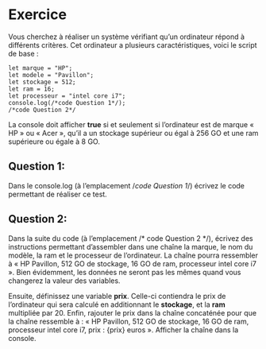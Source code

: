 # Exercice

Vous cherchez à réaliser un système vérifiant qu’un ordinateur répond à différents critères.
Cet ordinateur a plusieurs caractéristiques, voici le script de base :

```
let marque = "HP";
let modele = "Pavillon";
let stockage = 512;
let ram = 16;
let processeur = "intel core i7";
console.log(/*code Question 1*/);
/*code Question 2*/
```

La console doit afficher **true** si et seulement si l’ordinateur est de marque « HP » ou « Acer », qu’il a un stockage
supérieur ou égal à 256 GO et une ram supérieure ou égale à 8 GO.

## Question 1:

Dans le console.log (à l’emplacement /*code Question 1*/) écrivez le code permettant de réaliser ce test.

## Question 2:

Dans la suite du code (à l’emplacement /* code Question 2 */), écrivez des instructions permettant d’assembler dans une
chaîne la marque, le nom du modèle, la ram et le processeur de l’ordinateur. La chaîne pourra ressembler à « HP
Pavillon, 512 GO de stockage, 16 GO de ram, processeur intel core i7 ». Bien évidemment, les données ne seront pas les
mêmes quand vous changerez la valeur des variables.

Ensuite, définissez une variable **prix**. Celle-ci contiendra le prix de l’ordinateur qui sera calculé en additionnant le
**stockage**, et la **ram** multipliée par 20. Enfin, rajouter le prix dans la chaîne concaténée pour que la chaîne ressemble
à : « HP Pavillon, 512 GO de stockage, 16 GO de ram, processeur intel core i7, prix : {prix} euros ». Afficher la chaîne
dans la console.